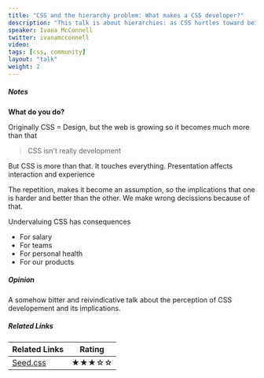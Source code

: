 ```yaml
---
title: "CSS and the hierarchy problem: What makes a CSS developer?"
description: "This talk is about hierarchies: as CSS hurtles toward being object- and systems-oriented, the titles and responsibilities of designer and developer become much more fluid and yet, we continue to categorise. We draw lines between front and back end, between CSS and Javascript (“CSS isn’t _real_ development”), and even between CSS disciplines, but why? Furthermore, we implicitly draw these lines between white male developers and everyone else. This results in damaging hierarchies that threaten to devalue the work we do in diversifying CSS — both as a language and as a community."
speaker: Ivana McConnell
twitter: ivanamcconnell
video:
tags: [css, community]
layout: "talk"
weight: 2
---
```


<article id="1">

##### Notes

**What do you do?**

Originally CSS = Design, but the web is growing so it becomes much more than that

> CSS isn't really development  

But CSS is more than that. It touches everything. Presentation affects interaction and experience

The repetition, makes it become an assumption, so the implications that one is harder and better than the other. We make wrong decissions because of that.

Undervaluing CSS has consequences
- For salary
- For teams
- For personal health
- For our products

</article>

<article id="2">

##### Opinion

A somehow bitter and reivindicative talk about the perception of CSS developement and its implications.

</article>

<article id="3">

##### Related Links

Related Links | Rating
--- | ---
[Seed.css](http://developer.helpscout.net/seed/) | ★★★☆☆

</article>